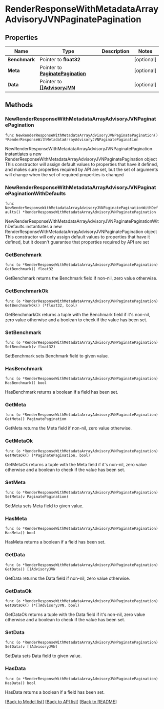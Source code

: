 # RenderResponseWithMetadataArrayAdvisoryJVNPaginatePagination

## Properties

Name | Type | Description | Notes
------------ | ------------- | ------------- | -------------
**Benchmark** | Pointer to **float32** |  | [optional] 
**Meta** | Pointer to [**PaginatePagination**](PaginatePagination.md) |  | [optional] 
**Data** | Pointer to [**[]AdvisoryJVN**](AdvisoryJVN.md) |  | [optional] 

## Methods

### NewRenderResponseWithMetadataArrayAdvisoryJVNPaginatePagination

`func NewRenderResponseWithMetadataArrayAdvisoryJVNPaginatePagination() *RenderResponseWithMetadataArrayAdvisoryJVNPaginatePagination`

NewRenderResponseWithMetadataArrayAdvisoryJVNPaginatePagination instantiates a new RenderResponseWithMetadataArrayAdvisoryJVNPaginatePagination object
This constructor will assign default values to properties that have it defined,
and makes sure properties required by API are set, but the set of arguments
will change when the set of required properties is changed

### NewRenderResponseWithMetadataArrayAdvisoryJVNPaginatePaginationWithDefaults

`func NewRenderResponseWithMetadataArrayAdvisoryJVNPaginatePaginationWithDefaults() *RenderResponseWithMetadataArrayAdvisoryJVNPaginatePagination`

NewRenderResponseWithMetadataArrayAdvisoryJVNPaginatePaginationWithDefaults instantiates a new RenderResponseWithMetadataArrayAdvisoryJVNPaginatePagination object
This constructor will only assign default values to properties that have it defined,
but it doesn't guarantee that properties required by API are set

### GetBenchmark

`func (o *RenderResponseWithMetadataArrayAdvisoryJVNPaginatePagination) GetBenchmark() float32`

GetBenchmark returns the Benchmark field if non-nil, zero value otherwise.

### GetBenchmarkOk

`func (o *RenderResponseWithMetadataArrayAdvisoryJVNPaginatePagination) GetBenchmarkOk() (*float32, bool)`

GetBenchmarkOk returns a tuple with the Benchmark field if it's non-nil, zero value otherwise
and a boolean to check if the value has been set.

### SetBenchmark

`func (o *RenderResponseWithMetadataArrayAdvisoryJVNPaginatePagination) SetBenchmark(v float32)`

SetBenchmark sets Benchmark field to given value.

### HasBenchmark

`func (o *RenderResponseWithMetadataArrayAdvisoryJVNPaginatePagination) HasBenchmark() bool`

HasBenchmark returns a boolean if a field has been set.

### GetMeta

`func (o *RenderResponseWithMetadataArrayAdvisoryJVNPaginatePagination) GetMeta() PaginatePagination`

GetMeta returns the Meta field if non-nil, zero value otherwise.

### GetMetaOk

`func (o *RenderResponseWithMetadataArrayAdvisoryJVNPaginatePagination) GetMetaOk() (*PaginatePagination, bool)`

GetMetaOk returns a tuple with the Meta field if it's non-nil, zero value otherwise
and a boolean to check if the value has been set.

### SetMeta

`func (o *RenderResponseWithMetadataArrayAdvisoryJVNPaginatePagination) SetMeta(v PaginatePagination)`

SetMeta sets Meta field to given value.

### HasMeta

`func (o *RenderResponseWithMetadataArrayAdvisoryJVNPaginatePagination) HasMeta() bool`

HasMeta returns a boolean if a field has been set.

### GetData

`func (o *RenderResponseWithMetadataArrayAdvisoryJVNPaginatePagination) GetData() []AdvisoryJVN`

GetData returns the Data field if non-nil, zero value otherwise.

### GetDataOk

`func (o *RenderResponseWithMetadataArrayAdvisoryJVNPaginatePagination) GetDataOk() (*[]AdvisoryJVN, bool)`

GetDataOk returns a tuple with the Data field if it's non-nil, zero value otherwise
and a boolean to check if the value has been set.

### SetData

`func (o *RenderResponseWithMetadataArrayAdvisoryJVNPaginatePagination) SetData(v []AdvisoryJVN)`

SetData sets Data field to given value.

### HasData

`func (o *RenderResponseWithMetadataArrayAdvisoryJVNPaginatePagination) HasData() bool`

HasData returns a boolean if a field has been set.


[[Back to Model list]](../README.md#documentation-for-models) [[Back to API list]](../README.md#documentation-for-api-endpoints) [[Back to README]](../README.md)


